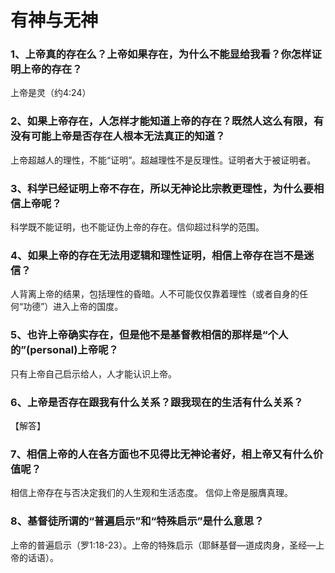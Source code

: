 # 有神与无神
### 1、上帝真的存在么？上帝如果存在，为什么不能显给我看？你怎样证明上帝的存在？
上帝是灵（约4:24）

### 2、如果上帝存在，人怎样才能知道上帝的存在？既然人这么有限，有没有可能上帝是否存在人根本无法真正的知道？
上帝超越人的理性，不能“证明”。超越理性不是反理性。证明者大于被证明者。
### 3、科学已经证明上帝不存在，所以无神论比宗教更理性，为什么要相信上帝呢？
科学既不能证明，也不能证伪上帝的存在。信仰超过科学的范围。
### 4、如果上帝的存在无法用逻辑和理性证明，相信上帝存在岂不是迷信？
人背离上帝的结果，包括理性的昏暗。人不可能仅仅靠着理性（或者自身的任何“功德”）进入上帝的国度。
### 5、也许上帝确实存在，但是他不是基督教相信的那样是“个人的”(personal)上帝呢？
只有上帝自己启示给人，人才能认识上帝。
### 6、上帝是否存在跟我有什么关系？跟我现在的生活有什么关系？
【解答】
### 7、相信上帝的人在各方面也不见得比无神论者好，相上帝又有什么价值呢？
相信上帝存在与否决定我们的人生观和生活态度。 信仰上帝是服膺真理。
### 8、基督徒所谓的“普遍启示”和“特殊启示”是什么意思？
上帝的普遍启示（罗1:18-23）。上帝的特殊启示（耶稣基督—道成肉身，圣经—上帝的话语）。
